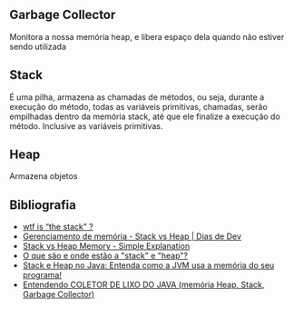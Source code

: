 ## Garbage Collector
Monitora a nossa memória heap, e libera espaço dela quando não estiver sendo utilizada

## Stack
É uma pilha, armazena as chamadas de métodos, ou seja, durante a execução do método, todas as variáveis primitivas, chamadas, serão empilhadas dentro da memória stack, até que ele finalize a execução do método. Inclusive as variáveis primitivas.

## Heap
Armazena objetos

## Bibliografia
- [wtf is “the stack” ?](https://www.youtube.com/watch?v=CRTR5ljBjPM&pp=ugMICgJwdBABGAHKBRRtZW1vcmlhIHN0YWNrIGUgaGVhcA%3D%3D "wtf is “the stack” ?")
- [Gerenciamento de memória - Stack vs Heap | Dias de Dev](https://www.youtube.com/watch?v=7kJwVQGJCbw&pp=ygUUbWVtb3JpYSBzdGFjayBlIGhlYXA%3D "Gerenciamento de memória - Stack vs Heap | Dias de Dev")
- [Stack vs Heap Memory - Simple Explanation](https://www.youtube.com/watch?v=5OJRqkYbK-4&pp=ugMICgJwdBABGAHKBRRtZW1vcmlhIHN0YWNrIGUgaGVhcNIHCQmtCQGHKiGM7w%3D%3D "Stack vs Heap Memory - Simple Explanation")
- [O que são e onde estão a "stack" e "heap"?](https://pt.stackoverflow.com/questions/3797/o-que-s%c3%a3o-e-onde-est%c3%a3o-a-stack-e-heap)
- [Stack e Heap no Java: Entenda como a JVM usa a memória do seu programa!](https://www.youtube.com/watch?v=DAzYQCTH-JE)
- [Entendendo COLETOR DE LIXO DO JAVA (memória Heap, Stack, Garbage Collector)](https://youtu.be/cgUfurMJosE)

